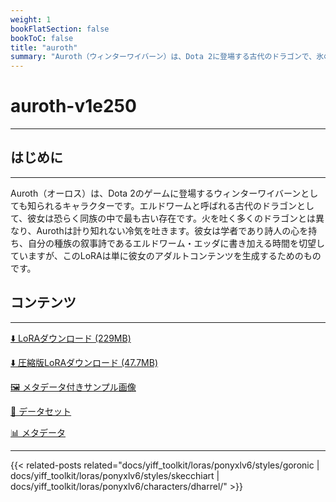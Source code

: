 ```yaml
---
weight: 1
bookFlatSection: false
bookToC: false
title: "auroth"
summary: "Auroth（ウィンターワイバーン）は、Dota 2に登場する古代のドラゴンで、氷の息と学問や詩への情熱で知られています。"
---
```


<!--markdownlint-disable MD025 MD033 -->

# auroth-v1e250

---

## はじめに

---

Auroth（オーロス）は、Dota 2のゲームに登場するウィンターワイバーンとしても知られるキャラクターです。エルドワームと呼ばれる古代のドラゴンとして、彼女は恐らく同族の中で最も古い存在です。火を吐く多くのドラゴンとは異なり、Aurothは計り知れない冷気を吐きます。彼女は学者であり詩人の心を持ち、自分の種族の叙事詩であるエルドワーム・エッダに書き加える時間を切望していますが、このLoRAは単に彼女のアダルトコンテンツを生成するためのものです。

## コンテンツ

---

[⬇️ LoRAダウンロード (229MB)](https://huggingface.co/rakki194/yt/resolve/main/ponyxl_loras/auroth-v1e250.safetensors?download=true)

[⬇️ 圧縮版LoRAダウンロード (47.7MB)](https://huggingface.co/rakki194/yt/resolve/main/ponyxl_loras_shrunk_2/auroth-v1e250_frockpt1_th-3.55.safetensors?download=true)

[🖼️ メタデータ付きサンプル画像](https://huggingface.co/k4d3/yiff_toolkit/tree/main/static/{})

[📐 データセット](https://huggingface.co/datasets/k4d3/furry/tree/main/auroth_the_winter_wyvern)

[📊 メタデータ](https://huggingface.co/k4d3/yiff_toolkit/raw/main/ponyxl_loras/auroth-v1e250.json)

---

<!--
HUGO_SEARCH_EXCLUDE_START
-->
{{< related-posts related="docs/yiff_toolkit/loras/ponyxlv6/styles/goronic | docs/yiff_toolkit/loras/ponyxlv6/styles/skecchiart | docs/yiff_toolkit/loras/ponyxlv6/characters/dharrel/" >}}
<!--
HUGO_SEARCH_EXCLUDE_END
-->
